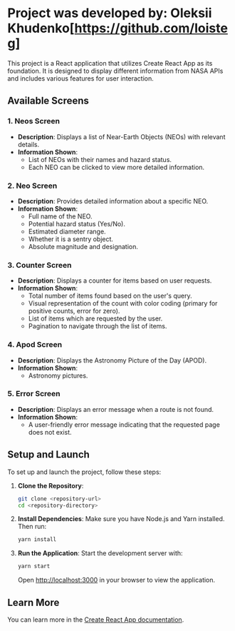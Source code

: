 # Project was developed by: Oleksii Khudenko[https://github.com/loisteg]

This project is a React application that utilizes Create React App as its foundation. It is designed to display different information from NASA APIs and includes various features for user interaction.

## Available Screens

### 1. Neos Screen

- **Description**: Displays a list of Near-Earth Objects (NEOs) with relevant details.
- **Information Shown**:
  - List of NEOs with their names and hazard status.
  - Each NEO can be clicked to view more detailed information.

### 2. Neo Screen

- **Description**: Provides detailed information about a specific NEO.
- **Information Shown**:
  - Full name of the NEO.
  - Potential hazard status (Yes/No).
  - Estimated diameter range.
  - Whether it is a sentry object.
  - Absolute magnitude and designation.

### 3. Counter Screen

- **Description**: Displays a counter for items based on user requests.
- **Information Shown**:
  - Total number of items found based on the user's query.
  - Visual representation of the count with color coding (primary for positive counts, error for zero).
  - List of items which are requested by the user.
  - Pagination to navigate through the list of items.

### 4. Apod Screen

- **Description**: Displays the Astronomy Picture of the Day (APOD).
- **Information Shown**:
  - Astronomy pictures.

### 5. Error Screen

- **Description**: Displays an error message when a route is not found.
- **Information Shown**:
  - A user-friendly error message indicating that the requested page does not exist.

## Setup and Launch

To set up and launch the project, follow these steps:

1. **Clone the Repository**:

   ```bash
   git clone <repository-url>
   cd <repository-directory>
   ```

2. **Install Dependencies**:
   Make sure you have Node.js and Yarn installed. Then run:

   ```bash
   yarn install
   ```

3. **Run the Application**:
   Start the development server with:
   ```bash
   yarn start
   ```
   Open [http://localhost:3000](http://localhost:3000) in your browser to view the application.

## Learn More

You can learn more in the [Create React App documentation](https://facebook.github.io/create-react-app/docs/getting-started).
